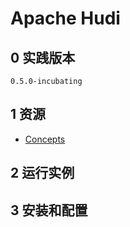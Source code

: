 # Apache Hudi

## 0 实践版本

	0.5.0-incubating

## 1 资源

- [Concepts](https://hudi.incubator.apache.org/concepts.html)

## 2 运行实例

## 3 安装和配置

